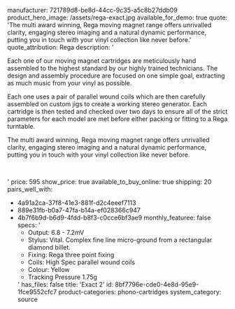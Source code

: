 manufacturer: 721789d8-be8d-44cc-9c35-a5c8b27ddb09
product_hero_image: /assets/rega-exact.jpg
available_for_demo: true
quote: 'The multi award winning, Rega moving magnet range offers unrivalled clarity, engaging stereo imaging and a natural dynamic performance, putting you in touch with your vinyl collection like never before.'
quote_attribution: Rega
description: '<p>Each one of our moving magnet cartridges are meticulously hand assembled to the highest standard by our highly trained technicians. The design and assembly procedure are focused on one simple goal, extracting as much music from your vinyl as possible.</p><p>Each one uses a pair of parallel wound coils&nbsp;which are then carefully assembled on custom jigs to create a working stereo generator. Each cartridge is then tested and checked over two days to ensure all of the strict parameters for each model are met before either packing or fitting to a Rega turntable.</p><p>The multi award winning,&nbsp;Rega moving magnet range&nbsp;offers unrivalled clarity, engaging stereo imaging and a natural dynamic performance, putting you in touch with your vinyl collection like never before.</p><p><br></p>'
price: 595
show_price: true
available_to_buy_online: true
shipping: 20
pairs_well_with:
  - 4a91a2ca-37f8-41e3-881f-d2c4eeef7113
  - 889e31fb-b0a7-47fa-b14a-ef028366c947
  - 4b7f6b9d-b6d9-4fdd-b8f3-c0cce6bf3ae9
monthly_featuree: false
specs: '<ul><li>Output: 6.8 - 7.2mV</li><li>Stylus: Vital. Complex fine line micro-ground from a rectangular diamond billet.</li><li>Fixing: Rega three point fixing</li><li>Coils: High Spec parallel wound coils</li><li>Colour: Yellow</li><li>Tracking Pressure 1.75g</li></ul>'
has_files: false
title: 'Exact 2'
id: 8bf7796e-cde0-4e8d-95e9-1fce9552cfc7
product-categories: phono-cartridges
system_category: source
